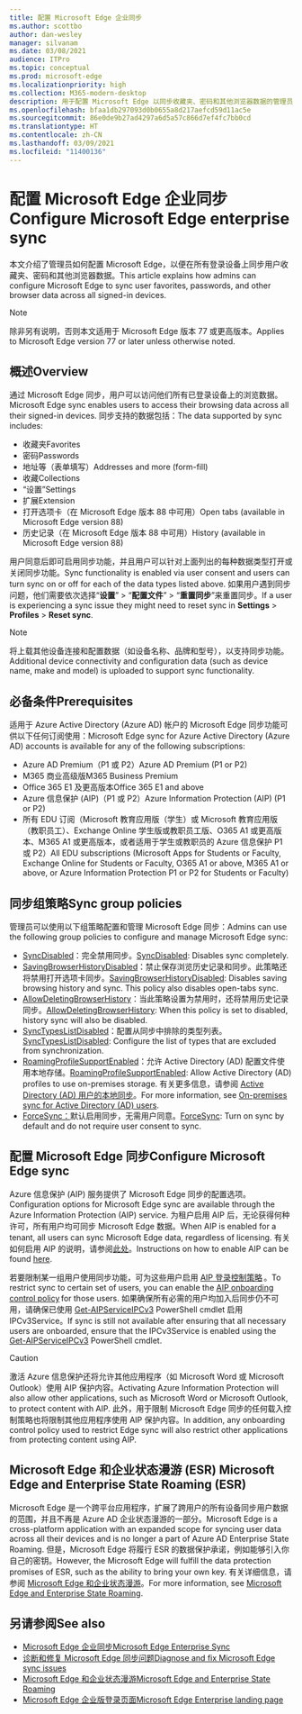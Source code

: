 ```yaml
---
title: 配置 Microsoft Edge 企业同步
ms.author: scottbo
author: dan-wesley
manager: silvanam
ms.date: 03/08/2021
audience: ITPro
ms.topic: conceptual
ms.prod: microsoft-edge
ms.localizationpriority: high
ms.collection: M365-modern-desktop
description: 用于配置 Microsoft Edge 以同步收藏夹、密码和其他浏览器数据的管理员和用户选项。
ms.openlocfilehash: bfaa1db297093d0b0655a8d217aefcd59d11ac5e
ms.sourcegitcommit: 86e0de9b27ad4297a6d5a57c866d7ef4fc7bb0cd
ms.translationtype: HT
ms.contentlocale: zh-CN
ms.lasthandoff: 03/09/2021
ms.locfileid: "11400136"
---
```

# <a name="configure-microsoft-edge-enterprise-sync"></a><span data-ttu-id="fd8c4-103">配置 Microsoft Edge 企业同步</span><span class="sxs-lookup"><span data-stu-id="fd8c4-103">Configure Microsoft Edge enterprise sync</span></span>

<span data-ttu-id="fd8c4-104">本文介绍了管理员如何配置 Microsoft Edge，以便在所有登录设备上同步用户收藏夹、密码和其他浏览器数据。</span><span class="sxs-lookup"><span data-stu-id="fd8c4-104">This article explains how admins can configure Microsoft Edge to sync user favorites, passwords, and other browser data across all signed-in devices.</span></span>

> [!NOTE]
> <span data-ttu-id="fd8c4-105">除非另有说明，否则本文适用于 Microsoft Edge 版本 77 或更高版本。</span><span class="sxs-lookup"><span data-stu-id="fd8c4-105">Applies to Microsoft Edge version 77 or later unless otherwise noted.</span></span>

## <a name="overview"></a><span data-ttu-id="fd8c4-106">概述</span><span class="sxs-lookup"><span data-stu-id="fd8c4-106">Overview</span></span>

<span data-ttu-id="fd8c4-107">通过 Microsoft Edge 同步，用户可以访问他们所有已登录设备上的浏览数据。</span><span class="sxs-lookup"><span data-stu-id="fd8c4-107">Microsoft Edge sync enables users to access their browsing data across all their signed-in devices.</span></span> <span data-ttu-id="fd8c4-108">同步支持的数据包括：</span><span class="sxs-lookup"><span data-stu-id="fd8c4-108">The data supported by sync includes:</span></span>

- <span data-ttu-id="fd8c4-109">收藏夹</span><span class="sxs-lookup"><span data-stu-id="fd8c4-109">Favorites</span></span>
- <span data-ttu-id="fd8c4-110">密码</span><span class="sxs-lookup"><span data-stu-id="fd8c4-110">Passwords</span></span>
- <span data-ttu-id="fd8c4-111">地址等（表单填写）</span><span class="sxs-lookup"><span data-stu-id="fd8c4-111">Addresses and more (form-fill)</span></span>
- <span data-ttu-id="fd8c4-112">收藏</span><span class="sxs-lookup"><span data-stu-id="fd8c4-112">Collections</span></span>
- <span data-ttu-id="fd8c4-113">“设置”</span><span class="sxs-lookup"><span data-stu-id="fd8c4-113">Settings</span></span>
- <span data-ttu-id="fd8c4-114">扩展</span><span class="sxs-lookup"><span data-stu-id="fd8c4-114">Extension</span></span>
- <span data-ttu-id="fd8c4-115">打开选项卡（在 Microsoft Edge 版本 88 中可用）</span><span class="sxs-lookup"><span data-stu-id="fd8c4-115">Open tabs (available in Microsoft Edge version 88)</span></span>
- <span data-ttu-id="fd8c4-116">历史记录（在 Microsoft Edge 版本 88 中可用）</span><span class="sxs-lookup"><span data-stu-id="fd8c4-116">History (available in Microsoft Edge version 88)</span></span>

<span data-ttu-id="fd8c4-117">用户同意后即可启用同步功能，并且用户可以针对上面列出的每种数据类型打开或关闭同步功能。</span><span class="sxs-lookup"><span data-stu-id="fd8c4-117">Sync functionality is enabled via user consent and users can turn sync on or off for each of the data types listed above.</span></span> <span data-ttu-id="fd8c4-118">如果用户遇到同步问题，他们需要依次选择“**设置**” > “**配置文件**” > “**重置同步**”来重置同步。</span><span class="sxs-lookup"><span data-stu-id="fd8c4-118">If a user is experiencing a sync issue they might need to reset sync in **Settings** > **Profiles** > **Reset sync**.</span></span>

> [!NOTE]
> <span data-ttu-id="fd8c4-119">将上载其他设备连接和配置数据（如设备名称、品牌和型号），以支持同步功能。</span><span class="sxs-lookup"><span data-stu-id="fd8c4-119">Additional device connectivity and configuration data (such as device name, make and model) is uploaded to support sync functionality.</span></span>

## <a name="prerequisites"></a><span data-ttu-id="fd8c4-120">必备条件</span><span class="sxs-lookup"><span data-stu-id="fd8c4-120">Prerequisites</span></span>

<span data-ttu-id="fd8c4-121">适用于 Azure Active Directory (Azure AD) 帐户的 Microsoft Edge 同步功能可供以下任何订阅使用：</span><span class="sxs-lookup"><span data-stu-id="fd8c4-121">Microsoft Edge sync for Azure Active Directory (Azure AD) accounts is available for any of the following subscriptions:</span></span>

- <span data-ttu-id="fd8c4-122">Azure AD Premium（P1 或 P2）</span><span class="sxs-lookup"><span data-stu-id="fd8c4-122">Azure AD Premium (P1 or P2)</span></span>
- <span data-ttu-id="fd8c4-123">M365 商业高级版</span><span class="sxs-lookup"><span data-stu-id="fd8c4-123">M365 Business Premium</span></span>
- <span data-ttu-id="fd8c4-124">Office 365 E1 及更高版本</span><span class="sxs-lookup"><span data-stu-id="fd8c4-124">Office 365 E1 and above</span></span>
- <span data-ttu-id="fd8c4-125">Azure 信息保护 (AIP)（P1 或 P2）</span><span class="sxs-lookup"><span data-stu-id="fd8c4-125">Azure Information Protection (AIP) (P1 or P2)</span></span>
- <span data-ttu-id="fd8c4-126">所有 EDU 订阅（Microsoft 教育应用版（学生）或 Microsoft 教育应用版（教职员工）、Exchange Online 学生版或教职员工版、O365 A1 或更高版本、M365 A1 或更高版本，或者适用于学生或教职员的 Azure 信息保护 P1 或 P2）</span><span class="sxs-lookup"><span data-stu-id="fd8c4-126">All EDU subscriptions (Microsoft Apps for Students or Faculty, Exchange Online for Students or Faculty, O365 A1 or above, M365 A1 or above, or Azure Information Protection P1 or P2 for Students or Faculty)</span></span>

## <a name="sync-group-policies"></a><span data-ttu-id="fd8c4-127">同步组策略</span><span class="sxs-lookup"><span data-stu-id="fd8c4-127">Sync group policies</span></span>

<span data-ttu-id="fd8c4-128">管理员可以使用以下组策略配置和管理 Microsoft Edge 同步：</span><span class="sxs-lookup"><span data-stu-id="fd8c4-128">Admins can use the following group policies to configure and manage Microsoft Edge sync:</span></span>

- <span data-ttu-id="fd8c4-129">[SyncDisabled](https://docs.microsoft.com/deployedge/microsoft-edge-policies#syncdisabled)：完全禁用同步。</span><span class="sxs-lookup"><span data-stu-id="fd8c4-129">[SyncDisabled](https://docs.microsoft.com/deployedge/microsoft-edge-policies#syncdisabled): Disables sync completely.</span></span>
- <span data-ttu-id="fd8c4-130">[SavingBrowserHistoryDisabled](https://docs.microsoft.com/deployedge/microsoft-edge-policies#savingbrowserhistorydisabled)：禁止保存浏览历史记录和同步。此策略还将禁用打开选项卡同步。</span><span class="sxs-lookup"><span data-stu-id="fd8c4-130">[SavingBrowserHistoryDisabled](https://docs.microsoft.com/deployedge/microsoft-edge-policies#savingbrowserhistorydisabled): Disables saving browsing history and sync. This policy also disables open-tabs sync.</span></span>
- <span data-ttu-id="fd8c4-131">[AllowDeletingBrowserHistory](https://docs.microsoft.com/deployedge/microsoft-edge-policies#allowdeletingbrowserhistory)：当此策略设置为禁用时，还将禁用历史记录同步。</span><span class="sxs-lookup"><span data-stu-id="fd8c4-131">[AllowDeletingBrowserHistory](https://docs.microsoft.com/deployedge/microsoft-edge-policies#allowdeletingbrowserhistory): When this policy is set to disabled, history sync will also be disabled.</span></span>
- <span data-ttu-id="fd8c4-132">[SyncTypesListDisabled](https://docs.microsoft.com/DeployEdge/microsoft-edge-policies#synctypeslistdisabled)：配置从同步中排除的类型列表。</span><span class="sxs-lookup"><span data-stu-id="fd8c4-132">[SyncTypesListDisabled](https://docs.microsoft.com/DeployEdge/microsoft-edge-policies#synctypeslistdisabled): Configure the list of types that are excluded from synchronization.</span></span>
- <span data-ttu-id="fd8c4-133">[RoamingProfileSupportEnabled](https://docs.microsoft.com/DeployEdge/microsoft-edge-policies#roamingprofilesupportenabled)：允许 Active Directory (AD) 配置文件使用本地存储。</span><span class="sxs-lookup"><span data-stu-id="fd8c4-133">[RoamingProfileSupportEnabled](https://docs.microsoft.com/DeployEdge/microsoft-edge-policies#roamingprofilesupportenabled): Allow Active Directory (AD) profiles to use on-premises storage.</span></span> <span data-ttu-id="fd8c4-134">有关更多信息，请参阅 [Active Directory (AD) 用户的本地同步](https://docs.microsoft.com/DeployEdge/microsoft-edge-on-premises-sync)。</span><span class="sxs-lookup"><span data-stu-id="fd8c4-134">For more information, see [On-premises sync for Active Directory (AD) users](https://docs.microsoft.com/DeployEdge/microsoft-edge-on-premises-sync).</span></span>
- <span data-ttu-id="fd8c4-135">[ForceSync：]( https://docs.microsoft.com/deployedge/microsoft-edge-policies#forcesync)默认启用同步，无需用户同意。</span><span class="sxs-lookup"><span data-stu-id="fd8c4-135">[ForceSync]( https://docs.microsoft.com/deployedge/microsoft-edge-policies#forcesync): Turn on sync by default and do not require user consent to sync.</span></span>  

## <a name="configure-microsoft-edge-sync"></a><span data-ttu-id="fd8c4-136">配置 Microsoft Edge 同步</span><span class="sxs-lookup"><span data-stu-id="fd8c4-136">Configure Microsoft Edge sync</span></span>

<span data-ttu-id="fd8c4-137">Azure 信息保护 (AIP) 服务提供了 Microsoft Edge 同步的配置选项。</span><span class="sxs-lookup"><span data-stu-id="fd8c4-137">Configuration options for Microsoft Edge sync are available through the Azure Information Protection (AIP) service.</span></span> <span data-ttu-id="fd8c4-138">为租户启用 AIP 后，无论获得何种许可，所有用户均可同步 Microsoft Edge 数据。</span><span class="sxs-lookup"><span data-stu-id="fd8c4-138">When AIP is enabled for a tenant, all users can sync Microsoft Edge data, regardless of licensing.</span></span> <span data-ttu-id="fd8c4-139">有关如何启用 AIP 的说明，请参阅[此处](https://docs.microsoft.com/azure/information-protection/activate-office365)。</span><span class="sxs-lookup"><span data-stu-id="fd8c4-139">Instructions on how to enable AIP can be found [here](https://docs.microsoft.com/azure/information-protection/activate-office365).</span></span>

<span data-ttu-id="fd8c4-140">若要限制某一组用户使用同步功能，可为这些用户启用 [AIP 登录控制策略](https://docs.microsoft.com/powershell/module/aipservice/set-aipserviceonboardingcontrolpolicy?view=azureipps&preserve-view=true) 。</span><span class="sxs-lookup"><span data-stu-id="fd8c4-140">To restrict sync to certain set of users, you can enable the [AIP onboarding control policy](https://docs.microsoft.com/powershell/module/aipservice/set-aipserviceonboardingcontrolpolicy?view=azureipps&preserve-view=true) for those users.</span></span> <span data-ttu-id="fd8c4-141">如果确保所有必需的用户均加入后同步仍不可用，请确保已使用 [Get-AIPServiceIPCv3](https://docs.microsoft.com/powershell/module/aipservice/get-aipserviceipcv3?view=azureipps&preserve-view=true) PowerShell cmdlet 启用 IPCv3Service。</span><span class="sxs-lookup"><span data-stu-id="fd8c4-141">If sync is still not available after ensuring that all necessary users are onboarded, ensure that the IPCv3Service is enabled using the [Get-AIPServiceIPCv3](https://docs.microsoft.com/powershell/module/aipservice/get-aipserviceipcv3?view=azureipps&preserve-view=true)  PowerShell cmdlet.</span></span>

> [!CAUTION]
> <span data-ttu-id="fd8c4-142">激活 Azure 信息保护还将允许其他应用程序（如 Microsoft Word 或 Microsoft Outlook）使用 AIP 保护内容。</span><span class="sxs-lookup"><span data-stu-id="fd8c4-142">Activating Azure Information Protection will also allow other applications, such as Microsoft Word or Microsoft Outlook, to protect content with AIP.</span></span> <span data-ttu-id="fd8c4-143">此外，用于限制 Microsoft Edge 同步的任何载入控制策略也将限制其他应用程序使用 AIP 保护内容。</span><span class="sxs-lookup"><span data-stu-id="fd8c4-143">In addition, any onboarding control policy used to restrict Edge sync will also restrict other applications from protecting content using AIP.</span></span>

## <a name="microsoft-edge-and-enterprise-state-roaming-esr"></a><span data-ttu-id="fd8c4-144">Microsoft Edge 和企业状态漫游 (ESR) </span><span class="sxs-lookup"><span data-stu-id="fd8c4-144">Microsoft Edge and Enterprise State Roaming (ESR)</span></span>

<span data-ttu-id="fd8c4-145">Microsoft Edge 是一个跨平台应用程序，扩展了跨用户的所有设备同步用户数据的范围，并且不再是 Azure AD 企业状态漫游的一部分。</span><span class="sxs-lookup"><span data-stu-id="fd8c4-145">Microsoft Edge is a cross-platform application with an expanded scope for syncing user data across all their devices and is no longer a part of Azure AD Enterprise State Roaming.</span></span> <span data-ttu-id="fd8c4-146">但是，Microsoft Edge 将履行 ESR 的数据保护承诺，例如能够引入你自己的密钥。</span><span class="sxs-lookup"><span data-stu-id="fd8c4-146">However, the Microsoft Edge will fulfill the data protection promises of ESR, such as the ability to bring your own key.</span></span> <span data-ttu-id="fd8c4-147">有关详细信息，请参阅 [Microsoft Edge 和企业状态漫游](microsoft-edge-enterprise-state-roaming.md)。</span><span class="sxs-lookup"><span data-stu-id="fd8c4-147">For more information, see [Microsoft Edge and Enterprise State Roaming](microsoft-edge-enterprise-state-roaming.md).</span></span>

## <a name="see-also"></a><span data-ttu-id="fd8c4-148">另请参阅</span><span class="sxs-lookup"><span data-stu-id="fd8c4-148">See also</span></span>

- [<span data-ttu-id="fd8c4-149">Microsoft Edge 企业同步</span><span class="sxs-lookup"><span data-stu-id="fd8c4-149">Microsoft Edge Enterprise Sync</span></span>](microsoft-edge-enterprise-sync.md)
- [<span data-ttu-id="fd8c4-150">诊断和修复 Microsoft Edge 同步问题</span><span class="sxs-lookup"><span data-stu-id="fd8c4-150">Diagnose and fix Microsoft Edge sync issues</span></span>](microsoft-edge-troubleshoot-enterprise-sync.md)
- [<span data-ttu-id="fd8c4-151">Microsoft Edge 和企业状态漫游</span><span class="sxs-lookup"><span data-stu-id="fd8c4-151">Microsoft Edge and Enterprise State Roaming</span></span>](microsoft-edge-enterprise-state-roaming.md)
- [<span data-ttu-id="fd8c4-152">Microsoft Edge 企业版登录页面</span><span class="sxs-lookup"><span data-stu-id="fd8c4-152">Microsoft Edge Enterprise landing page</span></span>](https://aka.ms/EdgeEnterprise)
